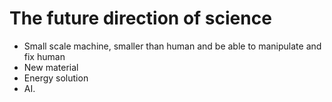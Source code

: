 # The future direction of science

- Small scale machine, smaller than human and be able to manipulate and fix human
- New material
- Energy solution
- AI.
